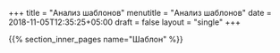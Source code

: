 +++
title = "Анализ шаблонов"
menutitle = "Анализ шаблонов"
date = 2018-11-05T12:35:25+05:00
draft = false
layout = "single"
+++


{{% section_inner_pages name="Шаблон" %}}

